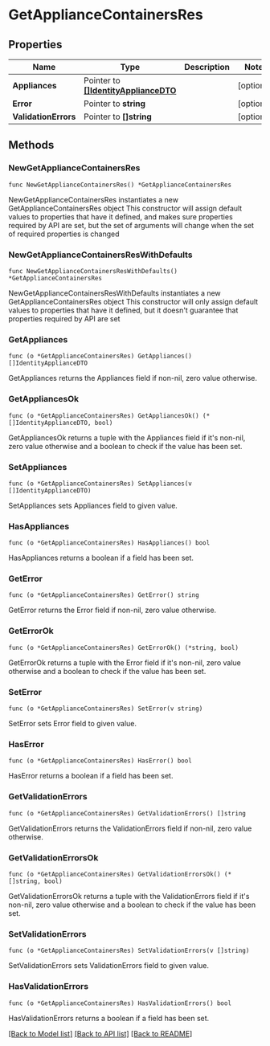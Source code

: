 # GetApplianceContainersRes

## Properties

Name | Type | Description | Notes
------------ | ------------- | ------------- | -------------
**Appliances** | Pointer to [**[]IdentityApplianceDTO**](IdentityApplianceDTO.md) |  | [optional] 
**Error** | Pointer to **string** |  | [optional] 
**ValidationErrors** | Pointer to **[]string** |  | [optional] 

## Methods

### NewGetApplianceContainersRes

`func NewGetApplianceContainersRes() *GetApplianceContainersRes`

NewGetApplianceContainersRes instantiates a new GetApplianceContainersRes object
This constructor will assign default values to properties that have it defined,
and makes sure properties required by API are set, but the set of arguments
will change when the set of required properties is changed

### NewGetApplianceContainersResWithDefaults

`func NewGetApplianceContainersResWithDefaults() *GetApplianceContainersRes`

NewGetApplianceContainersResWithDefaults instantiates a new GetApplianceContainersRes object
This constructor will only assign default values to properties that have it defined,
but it doesn't guarantee that properties required by API are set

### GetAppliances

`func (o *GetApplianceContainersRes) GetAppliances() []IdentityApplianceDTO`

GetAppliances returns the Appliances field if non-nil, zero value otherwise.

### GetAppliancesOk

`func (o *GetApplianceContainersRes) GetAppliancesOk() (*[]IdentityApplianceDTO, bool)`

GetAppliancesOk returns a tuple with the Appliances field if it's non-nil, zero value otherwise
and a boolean to check if the value has been set.

### SetAppliances

`func (o *GetApplianceContainersRes) SetAppliances(v []IdentityApplianceDTO)`

SetAppliances sets Appliances field to given value.

### HasAppliances

`func (o *GetApplianceContainersRes) HasAppliances() bool`

HasAppliances returns a boolean if a field has been set.

### GetError

`func (o *GetApplianceContainersRes) GetError() string`

GetError returns the Error field if non-nil, zero value otherwise.

### GetErrorOk

`func (o *GetApplianceContainersRes) GetErrorOk() (*string, bool)`

GetErrorOk returns a tuple with the Error field if it's non-nil, zero value otherwise
and a boolean to check if the value has been set.

### SetError

`func (o *GetApplianceContainersRes) SetError(v string)`

SetError sets Error field to given value.

### HasError

`func (o *GetApplianceContainersRes) HasError() bool`

HasError returns a boolean if a field has been set.

### GetValidationErrors

`func (o *GetApplianceContainersRes) GetValidationErrors() []string`

GetValidationErrors returns the ValidationErrors field if non-nil, zero value otherwise.

### GetValidationErrorsOk

`func (o *GetApplianceContainersRes) GetValidationErrorsOk() (*[]string, bool)`

GetValidationErrorsOk returns a tuple with the ValidationErrors field if it's non-nil, zero value otherwise
and a boolean to check if the value has been set.

### SetValidationErrors

`func (o *GetApplianceContainersRes) SetValidationErrors(v []string)`

SetValidationErrors sets ValidationErrors field to given value.

### HasValidationErrors

`func (o *GetApplianceContainersRes) HasValidationErrors() bool`

HasValidationErrors returns a boolean if a field has been set.


[[Back to Model list]](../README.md#documentation-for-models) [[Back to API list]](../README.md#documentation-for-api-endpoints) [[Back to README]](../README.md)


